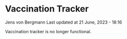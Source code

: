 Vaccination Tracker
================
Jens von Bergmann
Last updated at 21 June, 2023 - 18:16

Vaccination tracker is no longer functional.
